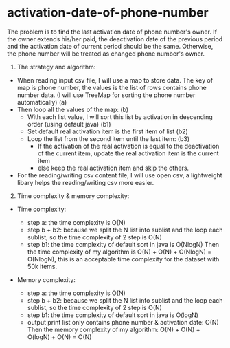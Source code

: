# activation-date-of-phone-number
The problem is to find the last activation date of phone number's owner.
If the owner extends his/her paid, the deactivation date of the previous period and the activation date of current period should be the same.
Otherwise, the phone number will be treated as changed phone number's owner.

1. The strategy and algorithm: 
  - When reading input csv file, I will use a map to store data. The key of map is phone number, the values is the list of rows contains phone number data.
(I will use TreeMap for sorting the phone number automatically) (a)
  - Then loop all the values of the map: (b)
    + With each list value, I will sort this list by activation in descending order (using default java) (b1)
    + Set default real activation item is the first item of list (b2)
    + Loop the list from the second item until the last item: (b3)
      * If the activation of the real activation is equal to the deactivation of the current item, update the real activation item is the current item
      * else keep the real activation item and skip the others.
 - For the reading/writing csv content file, I will use open csv, a lightweight libary helps the reading/writing csv more easier.
 
2. Time complexity & memory complexity:
- Time complexity:
  + step a: the time complexity is O(N)
  + step b + b2: because we split the N list into sublist and the loop each sublist, so the time complexity of 2 step is O(N)
  + step b1: the time complexity of default sort in java is O(NlogN)
  Then the time complexity of my algorithm is O(N) + O(N) + O(NlogN) = O(NlogN), this is an acceptable time complexity for the dataset with 50k items.

- Memory complexity:
  + step a: the time complexity is O(N)
  + step b + b2: because we split the N list into sublist and the loop each sublist, so the time complexity of 2 step is O(N)
  + step b1: the time complexity of default sort in java is O(logN)
  + output print list only contains phone number & activation date: O(N)
  Then the memory complexity of my algorithm:  O(N) + O(N) + O(logN) + O(N) = O(N)
